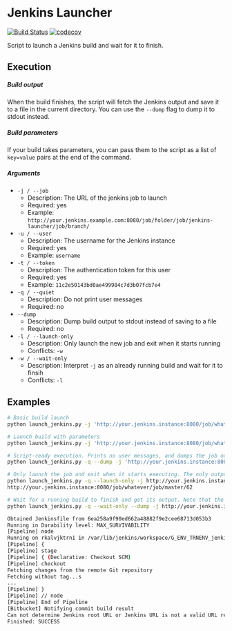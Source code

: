 # Jenkins Launcher

[![Build Status](https://travis-ci.org/ocaballeror/jenkins-launch.svg?branch=master)](https://travis-ci.org/ocaballeror/jenkins-launch)
[![codecov](https://codecov.io/gh/ocaballeror/jenkins-launch/branch/master/graph/badge.svg)](https://codecov.io/gh/ocaballeror/jenkins-launch)


Script to launch a Jenkins build and wait for it to finish.

## Execution

##### Build output
When the build finishes, the script will fetch the Jenkins output and save it to a file in the current directory. You can use the `--dump` flag to dump it to stdout instead.

##### Build parameters
If your build takes parameters, you can pass them to the script as a list of `key=value` pairs at the end of the command.

##### Arguments
* `-j / --job`
    * Description: The URL of the jenkins job to launch
    * Required: yes
    * Example: `http://your.jenkins.example.com:8080/job/folder/job/jenkins-launcher/job/branch/`
* `-u / --user`
    * Description: The username for the Jenkins instance
    * Required: yes
    * Example: `username`
* `-t / --token`
    * Description: The authentication token for this user
    * Required: yes
    * Example: `11c2e50143bd0ae499984c7d3b07fcb7e4`
* `-q / --quiet`
    * Description: Do not print user messages
    * Required: no
* `--dump`
    * Description: Dump build output to stdout instead of saving to a file
    * Required: no
* `-l / --launch-only`
    * Description: Only launch the new job and exit when it starts running
	* Conflicts: `-w`
* `-w / --wait-only`
    * Description: Interpret `-j` as an already running build and wait for it to finsih
	* Conflicts: `-l`

## Examples

```sh
# Basic build launch
python launch_jenkins.py -j 'http://your.jenkins.instance:8080/job/whatever/job/master' -u username -t token

# Launch build with parameters
python launch_jenkins.py -j 'http://your.jenkins.instance:8080/job/whatever/job/master' -u username -t token param1=value 'param2=another value'

# Script-ready execution. Prints no user messages, and dumps the job output to stdout
python launch_jenkins.py -q --dump -j 'http://your.jenkins.instance:8080/job/whatever/job/master' -u username -t token param1=value param2=another_value

# Only launch the job and exit when it starts executing. The only output is the URL of the running build.
python launch_jenkins.py -q --launch-only -j http://your.jenkins.instance:8080/job/whatever/job/master -u ...
http://your.jenkins.instance:8080/job/whatever/job/master/62

# Wait for a running build to finish and get its output. Note that the url corresponds to a specific build (number 62)
python launch_jenkins.py -q --wait-only --dump -j http://your.jenkins.instance:8080/job/whatever/job/master/62 -u ...

Obtained Jenkinsfile from 6ea258a9f90ed662a48882f9e2cee68713d053b3
Running in Durability level: MAX_SURVIVABILITY
[Pipeline] node
Running on rkalvjktrn1 in /var/lib/jenkins/workspace/G_ENV_TRNENV_jenkins-test_master
[Pipeline] {
[Pipeline] stage
[Pipeline] { (Declarative: Checkout SCM)
[Pipeline] checkout
Fetching changes from the remote Git repository
Fetching without tag...s
...
[Pipeline] }
[Pipeline] // node
[Pipeline] End of Pipeline
[Bitbucket] Notifying commit build result
Can not determine Jenkins root URL or Jenkins URL is not a valid URL regarding Bitbucket API. Commit status notifications are disabled until a root URL is configured in Jenkins global configuration.
Finished: SUCCESS
```
